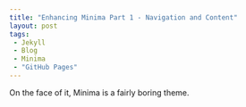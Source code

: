 ```yaml
---
title: "Enhancing Minima Part 1 - Navigation and Content"
layout: post
tags:
 - Jekyll
 - Blog
 - Minima
 - "GitHub Pages"
---
```


On the face of it,  Minima is a fairly boring theme.

